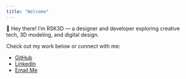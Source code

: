 ```yaml
---
title: "Welcome"
---
```


👋 Hey there! I’m RSK3D — a designer and developer exploring creative tech, 3D modeling, and digital design.

Check out my work below or connect with me:
- [GitHub](https://github.com/yourname)
- [LinkedIn](https://linkedin.com/in/richard-k-29b92784)
- [Email Me](mailto:contact@rsk3d.com)
